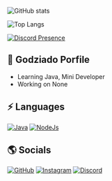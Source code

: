 ![GitHub stats](https://github-readme-stats.vercel.app/api?username=Tonixmtz&count_private=true&show_icons=true&theme=tokyonight)

![Top Langs](https://github-readme-stats.vercel.app/api/top-langs/?username=Tonixmtz&theme=tokyonight&langs_count=8)

[![Discord Presence](https://lanyard.cnrad.dev/api/786619260390342708)](https://discord.com/users/354800852302692352)

## 📜 Godziado Porfile

- Learning Java, Mini Developer
- Working on None

## ⚡ Languages

[![Java](https://img.shields.io/badge/Java-ff8000?style=for-the-badge&logo=java&logoColor=white)](https://www.java.com/)
[![NodeJs](https://img.shields.io/badge/JavaScript-00ff5e?style=for-the-badge&logo=javascript&logoColor=white)](https://nodejs.org/)

## 🌎 Socials

[![GitHub](https://img.shields.io/badge/Github-100000?style=for-the-badge&logo=github&logoColor=white)](https://github.com/Tonixmtz)
[![Instagram](https://img.shields.io/badge/Instagram-ff00d9?style=for-the-badge&logo=instagram&logoColor=white)](https://www.instagram.com/Tonixmtz/)
[![Discord](https://img.shields.io/badge/Discord-4c00ff?style=for-the-badge&logo=discord&logoColor=white)](https://discordapp.com/users/354800852302692352/)

